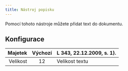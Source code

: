 ```yaml
---
title: Nástroj popisku
---
```


Pomocí tohoto nástroje můžete přidat text do dokumentu.

## Konfigurace

|  Majetek | Výchozí | L 343, 22.12.2009, s. 1). |
| -------: | :-----: | :---------------------------------------------------------------------------------------- |
| Velikost |    12   | Velikost textu                                                                            |
